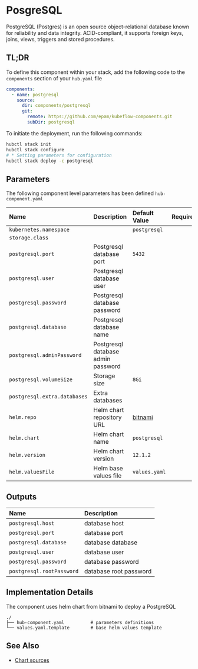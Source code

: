 # PosgreSQL

PostgreSQL (Postgres) is an open source object-relational database known for reliability and data integrity.
ACID-compliant, it supports foreign keys, joins, views, triggers and stored procedures.

## TL;DR

To define this component within your stack, add the following code to the `components` section of your  `hub.yaml` file

```yaml
components:
  - name: postgresql
    source:
      dir: components/postgresql
      git:
        remote: https://github.com/epam/kubeflow-components.git
        subDir: postgresql 
```

To initiate the deployment, run the following commands:

```bash
hubctl stack init
hubctl stack configure
# * Setting parameters for configuration
hubctl stack deploy -c postgresql
```

## Parameters

The following component level parameters has been defined `hub-component.yaml`

| Name                         | Description                        | Default Value                                 | Required |
|:-----------------------------|:-----------------------------------|:----------------------------------------------|:--------:|
| `kubernetes.namespace`       |                                    | `postgresql`                                  |          |
| `storage.class`              |                                    |                                               |          |
| `postgresql.port`            | Postgresql database port           | `5432`                                        |          |
| `postgresql.user`            | Postgresql database user           |                                               |          |
| `postgresql.password`        | Postgresql database password       |                                               |          |
| `postgresql.database`        | Postgresql database name           |                                               |          |
| `postgresql.adminPassword`   | Postgresql database admin password |                                               |          |
| `postgresql.volumeSize`      | Storage size                       | `8Gi`                                         |          |
| `postgresql.extra.databases` | Extra databases                    |                                               |          |
| `helm.repo`                  | Helm chart repository URL          | [bitnami](https://charts.bitnami.com/bitnami) |          |
| `helm.chart`                 | Helm chart name                    | `postgresql`                                  |          |
| `helm.version`               | Helm chart version                 | `12.1.2`                                      |          |
| `helm.valuesFile`            | Helm base values file              | `values.yaml`                                 |          |

## Outputs

| Name                      | Description            |
|:--------------------------|:-----------------------|
| `postgresql.host`         | database host          |
| `postgresql.port`         | database port          |
| `postgresql.database`     | database database      |
| `postgresql.user`         | database user          |
| `postgresql.password`     | database password      |
| `postgresql.rootPassword` | database root password |

## Implementation Details

The component uses helm chart from bitnami to deploy a PostgreSQL

```text
./
├── hub-component.yaml          # parameters definitions
└── values.yaml.template        # base helm values template
```

## See Also

- [Chart sources](https://github.com/bitnami/charts/tree/main/bitnami/postgresql)
